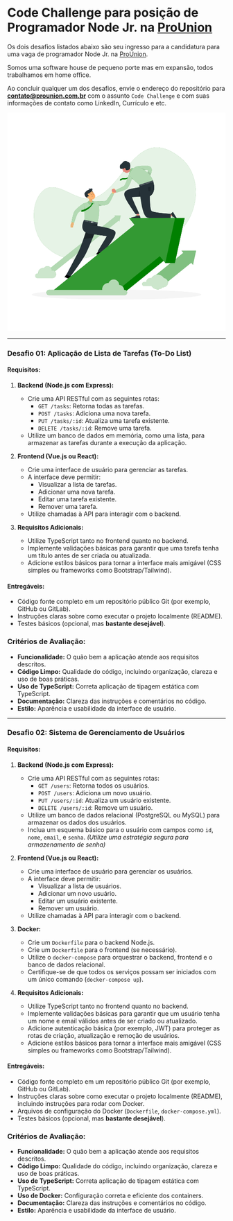 # Code Challenge para posição de Programador Node Jr. na [ProUnion](https://prounion.com.br)

Os dois desafios listados abaixo são seu ingresso para a candidatura para uma vaga de programador Node Jr. na [ProUnion](https://prounion.com.br).

Somos uma software house de pequeno porte mas em expansão, todos trabalhamos em home office.

Ao concluir qualquer um dos desafios, envie o endereço do repositório para **contato@prounion.com.br** com o assunto `Code Challenge` e com suas informações de contato como LinkedIn, Currículo e etc.

<p align="center">
  <img src="./img.svg" />
</p>

---

### Desafio 01: Aplicação de Lista de Tarefas (To-Do List)

#### Requisitos:

1. **Backend (Node.js com Express):**

   - Crie uma API RESTful com as seguintes rotas:
     - `GET /tasks`: Retorna todas as tarefas.
     - `POST /tasks`: Adiciona uma nova tarefa.
     - `PUT /tasks/:id`: Atualiza uma tarefa existente.
     - `DELETE /tasks/:id`: Remove uma tarefa.
   - Utilize um banco de dados em memória, como uma lista, para armazenar as tarefas durante a execução da aplicação.

2. **Frontend (Vue.js ou React):**

   - Crie uma interface de usuário para gerenciar as tarefas.
   - A interface deve permitir:
     - Visualizar a lista de tarefas.
     - Adicionar uma nova tarefa.
     - Editar uma tarefa existente.
     - Remover uma tarefa.
   - Utilize chamadas à API para interagir com o backend.

3. **Requisitos Adicionais:**
   - Utilize TypeScript tanto no frontend quanto no backend.
   - Implemente validações básicas para garantir que uma tarefa tenha um título antes de ser criada ou atualizada.
   - Adicione estilos básicos para tornar a interface mais amigável (CSS simples ou frameworks como Bootstrap/Tailwind).

#### Entregáveis:

- Código fonte completo em um repositório público Git (por exemplo, GitHub ou GitLab).
- Instruções claras sobre como executar o projeto localmente (README).
- Testes básicos (opcional, mas **bastante desejável**).

### Critérios de Avaliação:

- **Funcionalidade:** O quão bem a aplicação atende aos requisitos descritos.
- **Código Limpo:** Qualidade do código, incluindo organização, clareza e uso de boas práticas.
- **Uso de TypeScript:** Correta aplicação de tipagem estática com TypeScript.
- **Documentação:** Clareza das instruções e comentários no código.
- **Estilo:** Aparência e usabilidade da interface de usuário.

---

### Desafio 02: Sistema de Gerenciamento de Usuários

#### Requisitos:

1. **Backend (Node.js com Express):**

   - Crie uma API RESTful com as seguintes rotas:
     - `GET /users`: Retorna todos os usuários.
     - `POST /users`: Adiciona um novo usuário.
     - `PUT /users/:id`: Atualiza um usuário existente.
     - `DELETE /users/:id`: Remove um usuário.
   - Utilize um banco de dados relacional (PostgreSQL ou MySQL) para armazenar os dados dos usuários.
   - Inclua um esquema básico para o usuário com campos como `id`, `nome`, `email`, e `senha`. _(Utilize uma estratégia segura para armazenamento de senha)_

2. **Frontend (Vue.js ou React):**

   - Crie uma interface de usuário para gerenciar os usuários.
   - A interface deve permitir:
     - Visualizar a lista de usuários.
     - Adicionar um novo usuário.
     - Editar um usuário existente.
     - Remover um usuário.
   - Utilize chamadas à API para interagir com o backend.

3. **Docker:**

   - Crie um `Dockerfile` para o backend Node.js.
   - Crie um `Dockerfile` para o frontend (se necessário).
   - Utilize o `docker-compose` para orquestrar o backend, frontend e o banco de dados relacional.
   - Certifique-se de que todos os serviços possam ser iniciados com um único comando (`docker-compose up`).

4. **Requisitos Adicionais:**
   - Utilize TypeScript tanto no frontend quanto no backend.
   - Implemente validações básicas para garantir que um usuário tenha um nome e email válidos antes de ser criado ou atualizado.
   - Adicione autenticação básica (por exemplo, JWT) para proteger as rotas de criação, atualização e remoção de usuários.
   - Adicione estilos básicos para tornar a interface mais amigável (CSS simples ou frameworks como Bootstrap/Tailwind).

#### Entregáveis:

- Código fonte completo em um repositório público Git (por exemplo, GitHub ou GitLab).
- Instruções claras sobre como executar o projeto localmente (README), incluindo instruções para rodar com Docker.
- Arquivos de configuração do Docker (`Dockerfile`, `docker-compose.yml`).
- Testes básicos (opcional, mas **bastante desejável**).

### Critérios de Avaliação:

- **Funcionalidade:** O quão bem a aplicação atende aos requisitos descritos.
- **Código Limpo:** Qualidade do código, incluindo organização, clareza e uso de boas práticas.
- **Uso de TypeScript:** Correta aplicação de tipagem estática com TypeScript.
- **Uso de Docker:** Configuração correta e eficiente dos containers.
- **Documentação:** Clareza das instruções e comentários no código.
- **Estilo:** Aparência e usabilidade da interface de usuário.
